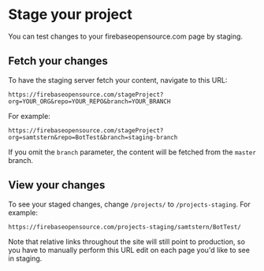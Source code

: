 # Stage your project

You can test changes to your firebaseopensource.com page by staging.

## Fetch your changes

To have the staging server fetch your content, navigate to this URL:

```
https://firebaseopensource.com/stageProject?org=YOUR_ORG&repo=YOUR_REPO&branch=YOUR_BRANCH
```

For example:

```
https://firebaseopensource.com/stageProject?org=samtstern&repo=BotTest&branch=staging-branch
```

If you omit the `branch` parameter, the content will be fetched from the `master` branch.

## View your changes

To see your staged changes, change `/projects/` to `/projects-staging`. For example:

```
https://firebaseopensource.com/projects-staging/samtstern/BotTest/
```

Note that relative links throughout the site will still point to production, so you
have to manually perform this URL edit on each page you'd like to see in staging.